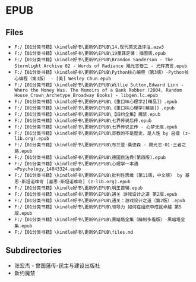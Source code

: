 # EPUB

## Files

- `F:/【01分类书籍】\kindle好书\更新9\EPUB\14.现代英文选评注.azw3`
- `F:/【01分类书籍】\kindle好书\更新9\EPUB\19墨菲定律：插图版.epub`
- `F:/【01分类书籍】\kindle好书\更新9\EPUB\Brandon Sanderson - The Stormlight Archive 02 - Words of Radiance 飓光志卷二 - 光辉真言.epub`
- `F:/【01分类书籍】\kindle好书\更新9\EPUB\Python核心编程（第3版）-Python核心编程（第3版） - [美] Wesley Chun.epub`
- `F:/【01分类书籍】\kindle好书\更新9\EPUB\Willie Sutton,Edward Linn - Where the Money Was. The Memoirs of a Bank Robber (2004, Random House_Crown_Archetype_Broadway Books) - libgen.lc.epub`
- `F:/【01分类书籍】\kindle好书\更新9\EPUB\《重口味心理学2[精品]》.epub`
- `F:/【01分类书籍】\kindle好书\更新9\EPUB\《重口味心理学[精装]》.epub`
- `F:/【01分类书籍】\kindle好书\更新9\EPUB\【旧约全集】魔禁.epub`
- `F:/【01分类书籍】\kindle好书\更新9\EPUB\七界传说后传.epub`
- `F:/【01分类书籍】\kindle好书\更新9\EPUB\七界传说正传 - 心梦无痕.epub`
- `F:/【01分类书籍】\kindle好书\更新9\EPUB\哥教的不是歷史，是人性 by 呂捷 (z-lib.org).epub`
- `F:/【01分类书籍】\kindle好书\更新9\EPUB\布兰登·桑德森 - 飓光志·01·王者之路.epub`
- `F:/【01分类书籍】\kindle好书\更新9\EPUB\德国民法典(第四版).epub`
- `F:/【01分类书籍】\kindle好书\更新9\EPUB\心理学一本通=Psychology_14043324.epub`
- `F:/【01分类书籍】\kindle好书\更新9\EPUB\批判性思维（第11版，中文版） by 基思·斯坦诺维奇 [基思·斯坦诺维奇] (z-lib.org).epub`
- `F:/【01分类书籍】\kindle好书\更新9\EPUB\明王首辅.epub`
- `F:/【01分类书籍】\kindle好书\更新9\EPUB\通关 游戏设计之道 第2版.epub`
- `F:/【01分类书籍】\kindle好书\更新9\EPUB\通关：游戏设计之道（第2版）.epub`
- `F:/【01分类书籍】\kindle好书\更新9\EPUB\领导力 如何在组织中成就卓越 第5版.epub`
- `F:/【01分类书籍】\kindle好书\更新9\EPUB\黑暗塔全集（精制多看版）-黑暗塔全集.epub`
- `F:/【01分类书籍】\kindle好书\更新9\EPUB\files.md`

## Subdirectories

- 张宏杰 - 曾国藩传-民主与建设出版社
- 新约魔禁

